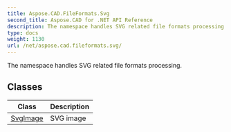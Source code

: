 ```yaml
---
title: Aspose.CAD.FileFormats.Svg
second_title: Aspose.CAD for .NET API Reference
description: The namespace handles SVG related file formats processing
type: docs
weight: 1130
url: /net/aspose.cad.fileformats.svg/
---
```

The namespace handles SVG related file formats processing.

## Classes

| Class | Description |
| --- | --- |
| [SvgImage](./svgimage/) | SVG image |


